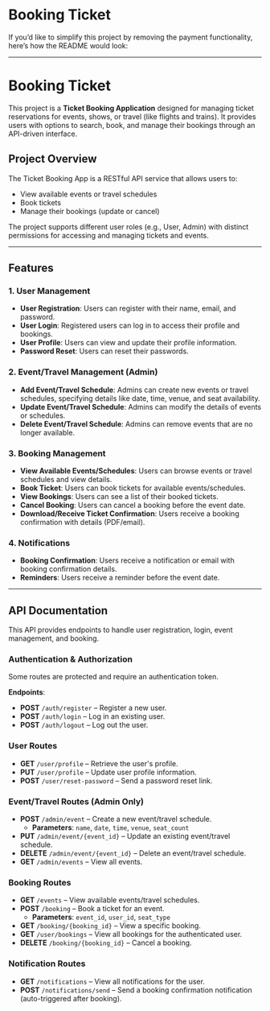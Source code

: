 # Booking Ticket

If you’d like to simplify this project by removing the payment functionality, here’s how the README would look:

---

# Booking Ticket

This project is a **Ticket Booking Application** designed for managing ticket reservations for events, shows, or travel (like flights and trains). It provides users with options to search, book, and manage their bookings through an API-driven interface.

## Project Overview

The Ticket Booking App is a RESTful API service that allows users to:
- View available events or travel schedules
- Book tickets
- Manage their bookings (update or cancel)

The project supports different user roles (e.g., User, Admin) with distinct permissions for accessing and managing tickets and events.

---

## Features

### 1. User Management
- **User Registration**: Users can register with their name, email, and password.
- **User Login**: Registered users can log in to access their profile and bookings.
- **User Profile**: Users can view and update their profile information.
- **Password Reset**: Users can reset their passwords.

### 2. Event/Travel Management (Admin)
- **Add Event/Travel Schedule**: Admins can create new events or travel schedules, specifying details like date, time, venue, and seat availability.
- **Update Event/Travel Schedule**: Admins can modify the details of events or schedules.
- **Delete Event/Travel Schedule**: Admins can remove events that are no longer available.

### 3. Booking Management
- **View Available Events/Schedules**: Users can browse events or travel schedules and view details.
- **Book Ticket**: Users can book tickets for available events/schedules.
- **View Bookings**: Users can see a list of their booked tickets.
- **Cancel Booking**: Users can cancel a booking before the event date.
- **Download/Receive Ticket Confirmation**: Users receive a booking confirmation with details (PDF/email).

### 4. Notifications
- **Booking Confirmation**: Users receive a notification or email with booking confirmation details.
- **Reminders**: Users receive a reminder before the event date.

---

## API Documentation

This API provides endpoints to handle user registration, login, event management, and booking.

### Authentication & Authorization
Some routes are protected and require an authentication token.

**Endpoints**:

- **POST** `/auth/register` – Register a new user.
- **POST** `/auth/login` – Log in an existing user.
- **POST** `/auth/logout` – Log out the user.

### User Routes

- **GET** `/user/profile` – Retrieve the user's profile.
- **PUT** `/user/profile` – Update user profile information.
- **POST** `/user/reset-password` – Send a password reset link.

### Event/Travel Routes (Admin Only)

- **POST** `/admin/event` – Create a new event/travel schedule.
  - **Parameters**: `name`, `date`, `time`, `venue`, `seat_count`
- **PUT** `/admin/event/{event_id}` – Update an existing event/travel schedule.
- **DELETE** `/admin/event/{event_id}` – Delete an event/travel schedule.
- **GET** `/admin/events` – View all events.

### Booking Routes

- **GET** `/events` – View available events/travel schedules.
- **POST** `/booking` – Book a ticket for an event.
  - **Parameters**: `event_id`, `user_id`, `seat_type`
- **GET** `/booking/{booking_id}` – View a specific booking.
- **GET** `/user/bookings` – View all bookings for the authenticated user.
- **DELETE** `/booking/{booking_id}` – Cancel a booking.

### Notification Routes

- **GET** `/notifications` – View all notifications for the user.
- **POST** `/notifications/send` – Send a booking confirmation notification (auto-triggered after booking).

